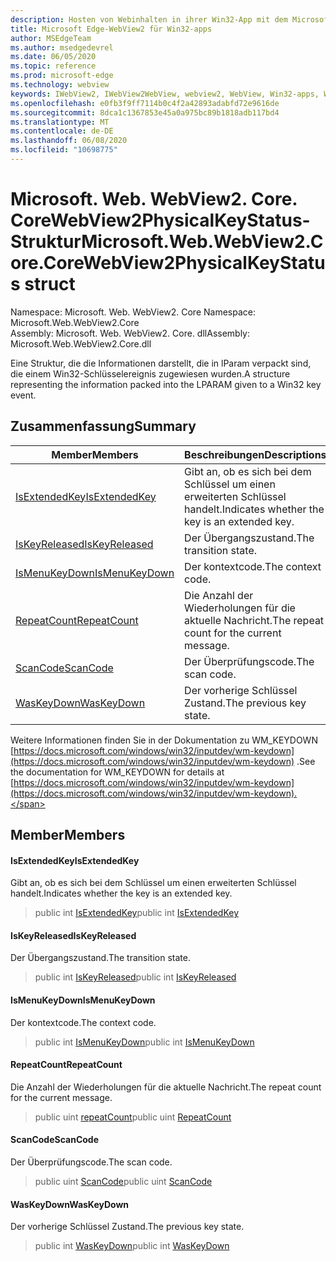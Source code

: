 ```yaml
---
description: Hosten von Webinhalten in ihrer Win32-App mit dem Microsoft Edge WebView2-Steuerelement
title: Microsoft Edge-WebView2 für Win32-apps
author: MSEdgeTeam
ms.author: msedgedevrel
ms.date: 06/05/2020
ms.topic: reference
ms.prod: microsoft-edge
ms.technology: webview
keywords: IWebView2, IWebView2WebView, webview2, WebView, Win32-apps, Win32, Edge, ICoreWebView2, ICoreWebView2Controller, Browser-Steuerelement, Edge-HTML
ms.openlocfilehash: e0fb3f9ff7114b0c4f2a42893adabfd72e9616de
ms.sourcegitcommit: 8dca1c1367853e45a0a975bc89b1818adb117bd4
ms.translationtype: MT
ms.contentlocale: de-DE
ms.lasthandoff: 06/08/2020
ms.locfileid: "10698775"
---
```

# <span data-ttu-id="f94f6-104">Microsoft. Web. WebView2. Core. CoreWebView2PhysicalKeyStatus-Struktur</span><span class="sxs-lookup"><span data-stu-id="f94f6-104">Microsoft.Web.WebView2.Core.CoreWebView2PhysicalKeyStatus struct</span></span> 

<span data-ttu-id="f94f6-105">Namespace: Microsoft. Web. WebView2. Core </span><span class="sxs-lookup"><span data-stu-id="f94f6-105">Namespace: Microsoft.Web.WebView2.Core</span></span>\
<span data-ttu-id="f94f6-106">Assembly: Microsoft. Web. WebView2. Core. dll</span><span class="sxs-lookup"><span data-stu-id="f94f6-106">Assembly: Microsoft.Web.WebView2.Core.dll</span></span>

<span data-ttu-id="f94f6-107">Eine Struktur, die die Informationen darstellt, die in lParam verpackt sind, die einem Win32-Schlüsselereignis zugewiesen wurden.</span><span class="sxs-lookup"><span data-stu-id="f94f6-107">A structure representing the information packed into the LPARAM given to a Win32 key event.</span></span>

## <span data-ttu-id="f94f6-108">Zusammenfassung</span><span class="sxs-lookup"><span data-stu-id="f94f6-108">Summary</span></span>

 <span data-ttu-id="f94f6-109">Member</span><span class="sxs-lookup"><span data-stu-id="f94f6-109">Members</span></span>                        | <span data-ttu-id="f94f6-110">Beschreibungen</span><span class="sxs-lookup"><span data-stu-id="f94f6-110">Descriptions</span></span>
--------------------------------|---------------------------------------------
[<span data-ttu-id="f94f6-111">IsExtendedKey</span><span class="sxs-lookup"><span data-stu-id="f94f6-111">IsExtendedKey</span></span>](#isextendedkey) | <span data-ttu-id="f94f6-112">Gibt an, ob es sich bei dem Schlüssel um einen erweiterten Schlüssel handelt.</span><span class="sxs-lookup"><span data-stu-id="f94f6-112">Indicates whether the key is an extended key.</span></span>
[<span data-ttu-id="f94f6-113">IsKeyReleased</span><span class="sxs-lookup"><span data-stu-id="f94f6-113">IsKeyReleased</span></span>](#iskeyreleased) | <span data-ttu-id="f94f6-114">Der Übergangszustand.</span><span class="sxs-lookup"><span data-stu-id="f94f6-114">The transition state.</span></span>
[<span data-ttu-id="f94f6-115">IsMenuKeyDown</span><span class="sxs-lookup"><span data-stu-id="f94f6-115">IsMenuKeyDown</span></span>](#ismenukeydown) | <span data-ttu-id="f94f6-116">Der kontextcode.</span><span class="sxs-lookup"><span data-stu-id="f94f6-116">The context code.</span></span>
[<span data-ttu-id="f94f6-117">RepeatCount</span><span class="sxs-lookup"><span data-stu-id="f94f6-117">RepeatCount</span></span>](#repeatcount) | <span data-ttu-id="f94f6-118">Die Anzahl der Wiederholungen für die aktuelle Nachricht.</span><span class="sxs-lookup"><span data-stu-id="f94f6-118">The repeat count for the current message.</span></span>
[<span data-ttu-id="f94f6-119">ScanCode</span><span class="sxs-lookup"><span data-stu-id="f94f6-119">ScanCode</span></span>](#scancode) | <span data-ttu-id="f94f6-120">Der Überprüfungscode.</span><span class="sxs-lookup"><span data-stu-id="f94f6-120">The scan code.</span></span>
[<span data-ttu-id="f94f6-121">WasKeyDown</span><span class="sxs-lookup"><span data-stu-id="f94f6-121">WasKeyDown</span></span>](#waskeydown) | <span data-ttu-id="f94f6-122">Der vorherige Schlüssel Zustand.</span><span class="sxs-lookup"><span data-stu-id="f94f6-122">The previous key state.</span></span>

<span data-ttu-id="f94f6-123">Weitere Informationen finden Sie in der Dokumentation zu WM_KEYDOWN [https://docs.microsoft.com/windows/win32/inputdev/wm-keydown](https://docs.microsoft.com/windows/win32/inputdev/wm-keydown) .</span><span class="sxs-lookup"><span data-stu-id="f94f6-123">See the documentation for WM_KEYDOWN for details at [https://docs.microsoft.com/windows/win32/inputdev/wm-keydown](https://docs.microsoft.com/windows/win32/inputdev/wm-keydown).</span></span>

## <span data-ttu-id="f94f6-124">Member</span><span class="sxs-lookup"><span data-stu-id="f94f6-124">Members</span></span>

#### <span data-ttu-id="f94f6-125">IsExtendedKey</span><span class="sxs-lookup"><span data-stu-id="f94f6-125">IsExtendedKey</span></span> 

<span data-ttu-id="f94f6-126">Gibt an, ob es sich bei dem Schlüssel um einen erweiterten Schlüssel handelt.</span><span class="sxs-lookup"><span data-stu-id="f94f6-126">Indicates whether the key is an extended key.</span></span>

> <span data-ttu-id="f94f6-127">public int [IsExtendedKey](#isextendedkey)</span><span class="sxs-lookup"><span data-stu-id="f94f6-127">public int [IsExtendedKey](#isextendedkey)</span></span>

#### <span data-ttu-id="f94f6-128">IsKeyReleased</span><span class="sxs-lookup"><span data-stu-id="f94f6-128">IsKeyReleased</span></span> 

<span data-ttu-id="f94f6-129">Der Übergangszustand.</span><span class="sxs-lookup"><span data-stu-id="f94f6-129">The transition state.</span></span>

> <span data-ttu-id="f94f6-130">public int [IsKeyReleased](#iskeyreleased)</span><span class="sxs-lookup"><span data-stu-id="f94f6-130">public int [IsKeyReleased](#iskeyreleased)</span></span>

#### <span data-ttu-id="f94f6-131">IsMenuKeyDown</span><span class="sxs-lookup"><span data-stu-id="f94f6-131">IsMenuKeyDown</span></span> 

<span data-ttu-id="f94f6-132">Der kontextcode.</span><span class="sxs-lookup"><span data-stu-id="f94f6-132">The context code.</span></span>

> <span data-ttu-id="f94f6-133">public int [IsMenuKeyDown](#ismenukeydown)</span><span class="sxs-lookup"><span data-stu-id="f94f6-133">public int [IsMenuKeyDown](#ismenukeydown)</span></span>

#### <span data-ttu-id="f94f6-134">RepeatCount</span><span class="sxs-lookup"><span data-stu-id="f94f6-134">RepeatCount</span></span> 

<span data-ttu-id="f94f6-135">Die Anzahl der Wiederholungen für die aktuelle Nachricht.</span><span class="sxs-lookup"><span data-stu-id="f94f6-135">The repeat count for the current message.</span></span>

> <span data-ttu-id="f94f6-136">public uint [repeatCount](#repeatcount)</span><span class="sxs-lookup"><span data-stu-id="f94f6-136">public uint [RepeatCount](#repeatcount)</span></span>

#### <span data-ttu-id="f94f6-137">ScanCode</span><span class="sxs-lookup"><span data-stu-id="f94f6-137">ScanCode</span></span> 

<span data-ttu-id="f94f6-138">Der Überprüfungscode.</span><span class="sxs-lookup"><span data-stu-id="f94f6-138">The scan code.</span></span>

> <span data-ttu-id="f94f6-139">public uint [ScanCode](#scancode)</span><span class="sxs-lookup"><span data-stu-id="f94f6-139">public uint [ScanCode](#scancode)</span></span>

#### <span data-ttu-id="f94f6-140">WasKeyDown</span><span class="sxs-lookup"><span data-stu-id="f94f6-140">WasKeyDown</span></span> 

<span data-ttu-id="f94f6-141">Der vorherige Schlüssel Zustand.</span><span class="sxs-lookup"><span data-stu-id="f94f6-141">The previous key state.</span></span>

> <span data-ttu-id="f94f6-142">public int [WasKeyDown](#waskeydown)</span><span class="sxs-lookup"><span data-stu-id="f94f6-142">public int [WasKeyDown](#waskeydown)</span></span>

